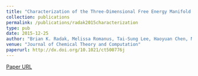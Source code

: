 ```yaml
---
title: "Characterization of the Three-Dimensional Free Energy Manifold for the Uracil Ribonucleoside from Asynchronous Replica Exchange Simulations"
collection: publications
permalink: /publications/radak2015characterization
type: pub
date: 2015-12-25
author: "Brian K. Radak, Melissa Romanus, Tai-Sung Lee, Haoyuan Chen, Ming Huang, Antons Treikalis, Vivekanandan Balasubramanian, Shantenu Jha and Darrin M. York"
venue: "Journal of Chemical Theory and Computation"
paperurl: http://dx.doi.org/10.1021/ct500776j
---
```

[Paper URL](http://dx.doi.org/10.1021/ct500776j)
